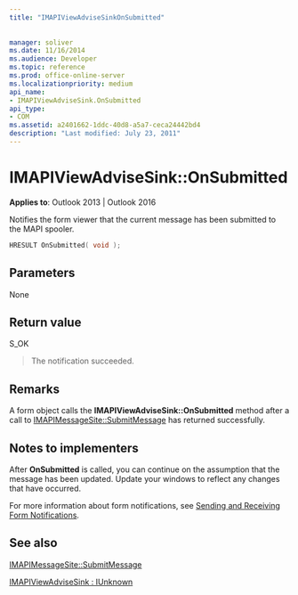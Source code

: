 ```yaml
---
title: "IMAPIViewAdviseSinkOnSubmitted"
 
 
manager: soliver
ms.date: 11/16/2014
ms.audience: Developer
ms.topic: reference
ms.prod: office-online-server
ms.localizationpriority: medium
api_name:
- IMAPIViewAdviseSink.OnSubmitted
api_type:
- COM
ms.assetid: a2401662-1ddc-40d8-a5a7-ceca24442bd4
description: "Last modified: July 23, 2011"
---
```


# IMAPIViewAdviseSink::OnSubmitted

  
  
**Applies to**: Outlook 2013 | Outlook 2016 
  
Notifies the form viewer that the current message has been submitted to the MAPI spooler.
  
```cpp
HRESULT OnSubmitted( void );
```

## Parameters

None
  
## Return value

S_OK 
  
> The notification succeeded.
    
## Remarks

A form object calls the **IMAPIViewAdviseSink::OnSubmitted** method after a call to [IMAPIMessageSite::SubmitMessage](imapimessagesite-submitmessage.md) has returned successfully. 
  
## Notes to implementers

After **OnSubmitted** is called, you can continue on the assumption that the message has been updated. Update your windows to reflect any changes that have occurred. 
  
For more information about form notifications, see [Sending and Receiving Form Notifications](sending-and-receiving-form-notifications.md).
  
## See also



[IMAPIMessageSite::SubmitMessage](imapimessagesite-submitmessage.md)
  
[IMAPIViewAdviseSink : IUnknown](imapiviewadvisesinkiunknown.md)

